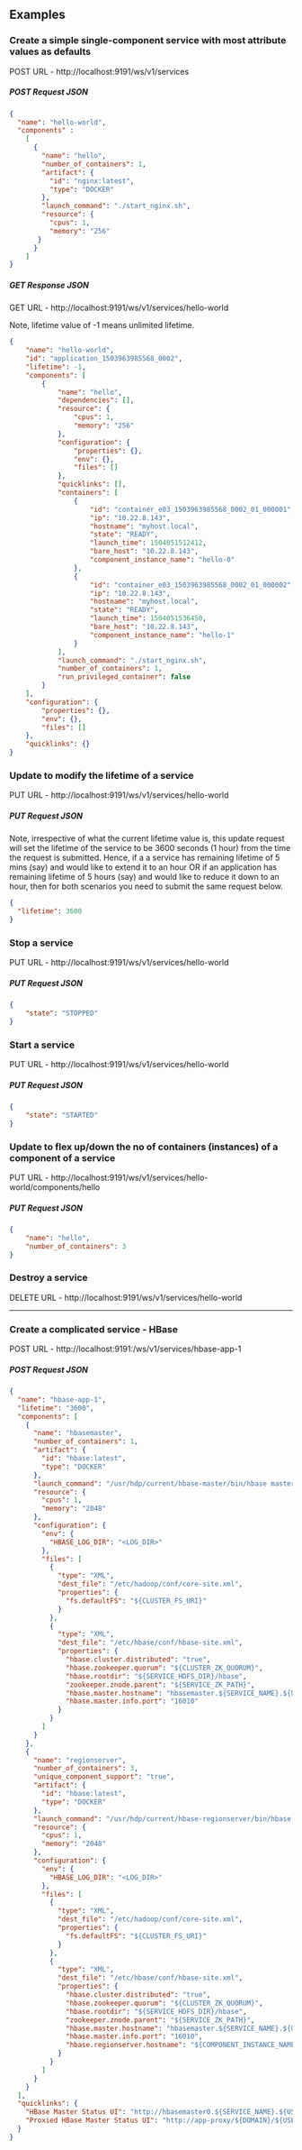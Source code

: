 <!---
  Licensed under the Apache License, Version 2.0 (the "License");
  you may not use this file except in compliance with the License.
  You may obtain a copy of the License at

   http://www.apache.org/licenses/LICENSE-2.0

  Unless required by applicable law or agreed to in writing, software
  distributed under the License is distributed on an "AS IS" BASIS,
  WITHOUT WARRANTIES OR CONDITIONS OF ANY KIND, either express or implied.
  See the License for the specific language governing permissions and
  limitations under the License. See accompanying LICENSE file.
-->

## Examples

### Create a simple single-component service with most attribute values as defaults
POST URL - http://localhost:9191/ws/v1/services

##### POST Request JSON
```json
{
  "name": "hello-world",
  "components" :
    [
      {
        "name": "hello",
        "number_of_containers": 1,
        "artifact": {
          "id": "nginx:latest",
          "type": "DOCKER"
        },
        "launch_command": "./start_nginx.sh",
        "resource": {
          "cpus": 1,
          "memory": "256"
       }
      }
    ]
}
```

##### GET Response JSON
GET URL - http://localhost:9191/ws/v1/services/hello-world

Note, lifetime value of -1 means unlimited lifetime.

```json
{
    "name": "hello-world",
    "id": "application_1503963985568_0002",
    "lifetime": -1,
    "components": [
        {
            "name": "hello",
            "dependencies": [],
            "resource": {
                "cpus": 1,
                "memory": "256"
            },
            "configuration": {
                "properties": {},
                "env": {},
                "files": []
            },
            "quicklinks": [],
            "containers": [
                {
                    "id": "container_e03_1503963985568_0002_01_000001",
                    "ip": "10.22.8.143",
                    "hostname": "myhost.local",
                    "state": "READY",
                    "launch_time": 1504051512412,
                    "bare_host": "10.22.8.143",
                    "component_instance_name": "hello-0"
                },
                {
                    "id": "container_e03_1503963985568_0002_01_000002",
                    "ip": "10.22.8.143",
                    "hostname": "myhost.local",
                    "state": "READY",
                    "launch_time": 1504051536450,
                    "bare_host": "10.22.8.143",
                    "component_instance_name": "hello-1"
                }
            ],
            "launch_command": "./start_nginx.sh",
            "number_of_containers": 1,
            "run_privileged_container": false
        }
    ],
    "configuration": {
        "properties": {},
        "env": {},
        "files": []
    },
    "quicklinks": {}
}

```
### Update to modify the lifetime of a service
PUT URL - http://localhost:9191/ws/v1/services/hello-world

##### PUT Request JSON

Note, irrespective of what the current lifetime value is, this update request will set the lifetime of the service to be 3600 seconds (1 hour) from the time the request is submitted. Hence, if a a service has remaining lifetime of 5 mins (say) and would like to extend it to an hour OR if an application has remaining lifetime of 5 hours (say) and would like to reduce it down to an hour, then for both scenarios you need to submit the same request below.

```json
{
  "lifetime": 3600
}
```
### Stop a service
PUT URL - http://localhost:9191/ws/v1/services/hello-world

##### PUT Request JSON
```json
{
    "state": "STOPPED"
}
```

### Start a service
PUT URL - http://localhost:9191/ws/v1/services/hello-world

##### PUT Request JSON
```json
{
    "state": "STARTED"
}
```

### Update to flex up/down the no of containers (instances) of a component of a service
PUT URL - http://localhost:9191/ws/v1/services/hello-world/components/hello

##### PUT Request JSON
```json
{
    "name": "hello",
    "number_of_containers": 3
}
```

### Destroy a service
DELETE URL - http://localhost:9191/ws/v1/services/hello-world

***

### Create a complicated service  - HBase
POST URL - http://localhost:9191:/ws/v1/services/hbase-app-1

##### POST Request JSON

```json
{
  "name": "hbase-app-1",
  "lifetime": "3600",
  "components": [
    {
      "name": "hbasemaster",
      "number_of_containers": 1,
      "artifact": {
        "id": "hbase:latest",
        "type": "DOCKER"
      },
      "launch_command": "/usr/hdp/current/hbase-master/bin/hbase master start",
      "resource": {
        "cpus": 1,
        "memory": "2048"
      },
      "configuration": {
        "env": {
          "HBASE_LOG_DIR": "<LOG_DIR>"
        },
        "files": [
          {
            "type": "XML",
            "dest_file": "/etc/hadoop/conf/core-site.xml",
            "properties": {
              "fs.defaultFS": "${CLUSTER_FS_URI}"
            }
          },
          {
            "type": "XML",
            "dest_file": "/etc/hbase/conf/hbase-site.xml",
            "properties": {
              "hbase.cluster.distributed": "true",
              "hbase.zookeeper.quorum": "${CLUSTER_ZK_QUORUM}",
              "hbase.rootdir": "${SERVICE_HDFS_DIR}/hbase",
              "zookeeper.znode.parent": "${SERVICE_ZK_PATH}",
              "hbase.master.hostname": "hbasemaster.${SERVICE_NAME}.${USER}.${DOMAIN}",
              "hbase.master.info.port": "16010"
            }
          }
        ]
      }
    },
    {
      "name": "regionserver",
      "number_of_containers": 3,
      "unique_component_support": "true",
      "artifact": {
        "id": "hbase:latest",
        "type": "DOCKER"
      },
      "launch_command": "/usr/hdp/current/hbase-regionserver/bin/hbase regionserver start",
      "resource": {
        "cpus": 1,
        "memory": "2048"
      },
      "configuration": {
        "env": {
          "HBASE_LOG_DIR": "<LOG_DIR>"
        },
        "files": [
          {
            "type": "XML",
            "dest_file": "/etc/hadoop/conf/core-site.xml",
            "properties": {
              "fs.defaultFS": "${CLUSTER_FS_URI}"
            }
          },
          {
            "type": "XML",
            "dest_file": "/etc/hbase/conf/hbase-site.xml",
            "properties": {
              "hbase.cluster.distributed": "true",
              "hbase.zookeeper.quorum": "${CLUSTER_ZK_QUORUM}",
              "hbase.rootdir": "${SERVICE_HDFS_DIR}/hbase",
              "zookeeper.znode.parent": "${SERVICE_ZK_PATH}",
              "hbase.master.hostname": "hbasemaster.${SERVICE_NAME}.${USER}.${DOMAIN}",
              "hbase.master.info.port": "16010",
              "hbase.regionserver.hostname": "${COMPONENT_INSTANCE_NAME}.${SERVICE_NAME}.${USER}.${DOMAIN}"
            }
          }
        ]
      }
    }
  ],
  "quicklinks": {
    "HBase Master Status UI": "http://hbasemaster0.${SERVICE_NAME}.${USER}.${DOMAIN}:16010/master-status",
    "Proxied HBase Master Status UI": "http://app-proxy/${DOMAIN}/${USER}/${SERVICE_NAME}/hbasemaster/16010/"
  }
}
```
